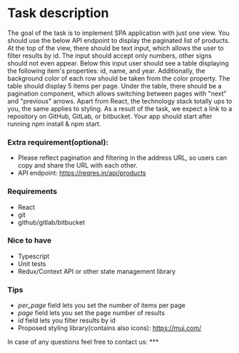 # Task description

The goal of the task is to implement SPA application with just one view. You should use the below API endpoint to display the paginated list of products. At the top of the view, there should be text input, which allows the user to filter results by id. The input should accept only numbers, other signs should not even appear. Below this input user should see a table displaying the following item's properties: id, name, and year. Additionally, the background color of each row should be taken from the color property. The table should display 5 items per page. Under the table, there should be a pagination component, which allows switching between pages with "next" and "previous" arrows. Apart from React, the technology stack totally ups to you, the same applies to styling. As a result of the task, we expect a link to a repository on GitHub, GitLab, or bitbucket. Your app should start after running npm install & npm start.


### Extra requirement(optional):
- Please reflect pagination and filtering in the address URL, so users can copy and share the URL with each other.
- API endpoint: https://reqres.in/api/products

### Requirements
- React
- git
- github/gitlab/bitbucket


### Nice to have
- Typescript
- Unit tests
- Redux/Context API or other state management library

### Tips
- *per_page* field lets you set the number of items per page
- *page* field lets you set the page number of results
- *id* field lets you filter results by id
- Proposed styling library(contains also icons): https://mui.com/

In case of any questions feel free to contact us: ***

